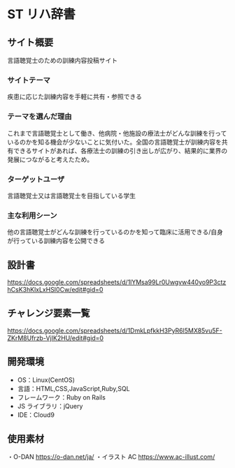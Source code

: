 # ST リハ辞書

## サイト概要

言語聴覚士のための訓練内容投稿サイト

### サイトテーマ

疾患に応じた訓練内容を手軽に共有・参照できる

### テーマを選んだ理由

これまで言語聴覚士として働き、他病院・他施設の療法士がどんな訓練を行っているのかを知る機会が少ないことに気付いた。全国の言語聴覚士が訓練内容を共有できるサイトがあれば、各療法士の訓練の引き出しが広がり、結果的に業界の発展につながると考えたため。

### ターゲットユーザ

言語聴覚士又は言語聴覚士を目指している学生

### 主な利用シーン

他の言語聴覚士がどんな訓練を行っているのかを知って臨床に活用できる/自身が行っている訓練内容を公開できる

## 設計書

https://docs.google.com/spreadsheets/d/1lYMsa99Lr0Uwgvw440yo9P3ctzhCsK3hKlxLxHSI0Cw/edit#gid=0

## チャレンジ要素一覧

https://docs.google.com/spreadsheets/d/1DmkLpfkkH3PyR6l5MX85vu5F-ZKrM8Ufrzb-VjIK2HU/edit#gid=0

## 開発環境

- OS：Linux(CentOS)
- 言語：HTML,CSS,JavaScript,Ruby,SQL
- フレームワーク：Ruby on Rails
- JS ライブラリ：jQuery
- IDE：Cloud9

## 使用素材

・O-DAN https://o-dan.net/ja/
・イラスト AC https://www.ac-illust.com/